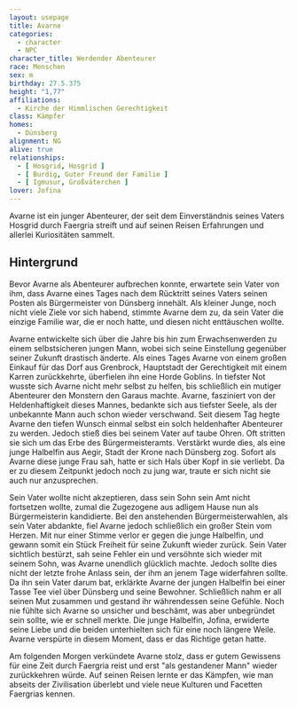 ```yaml
---
layout: usepage
title: Avarne
categories:
  - character
  - NPC
character_title: Werdender Abenteurer
race: Menschen
sex: m
birthday: 27.5.375
height: "1,77"
affiliations:
  - Kirche der Himmlischen Gerechtigkeit
class: Kämpfer
homes:
  - Dünsberg
alignment: NG
alive: true
relationships:
  - [ Hosgrid, Hosgrid ]
  - [ Burdig, Guter Freund der Familie ]
  - [ Igmusur, Großväterchen ]
lover: Jofina
---
```


Avarne ist ein junger Abenteurer, der seit dem Einverständnis seines Vaters Hosgrid durch Faergria streift und auf
seinen Reisen Erfahrungen und allerlei Kuriositäten sammelt.

<!--more-->

## Hintergrund

Bevor Avarne als Abenteurer aufbrechen konnte, erwartete sein Vater von ihm, dass Avarne eines Tages nach dem Rücktritt
seines Vaters seinen Posten als Bürgermeister von Dünsberg innehält. Als kleiner Junge, noch nicht viele Ziele vor sich
habend, stimmte Avarne dem zu, da sein Vater die einzige Familie war, die er noch hatte, und diesen nicht enttäuschen
wollte.

Avarne entwickelte sich über die Jahre bis hin zum Erwachsenwerden zu einem selbstsicheren jungen Mann, wobei sich seine
Einstellung gegenüber seiner Zukunft drastisch änderte. Als eines Tages Avarne von einem großen Einkauf für das Dorf aus
Grenbrock, Hauptstadt der Gerechtigkeit mit einem Karren zurückkehrte, überfielen ihn eine Horde Goblins. In tiefster
Not wusste sich Avarne nicht mehr selbst zu helfen, bis schließlich ein mutiger Abenteurer den Monstern den Garaus
machte. Avarne, fasziniert von der Heldenhaftigkeit dieses Mannes, bedankte sich aus tiefster Seele, als der unbekannte
Mann auch schon wieder verschwand. Seit diesem Tag hegte Avarne den tiefen Wunsch einmal selbst ein solch heldenhafter
Abenteurer zu werden. Jedoch stieß dies bei seinem Vater auf taube Ohren. Oft stritten sie sich um das Erbe des
Bürgermeisteramts. Verstärkt wurde dies, als eine junge Halbelfin aus Aegir, Stadt der Krone nach Dünsberg zog. Sofort
als Avarne diese junge Frau sah, hatte er sich Hals über Kopf in sie verliebt. Da er zu diesem Zeitpunkt jedoch noch zu
jung war, traute er sich nicht sie auch nur anzusprechen.

Sein Vater wollte nicht akzeptieren, dass sein Sohn sein Amt nicht fortsetzen wollte, zumal die Zugezogene aus adligem
Hause nun als Bürgermeisterin kandidierte. Bei den anstehenden Bürgermeisterwahlen, als sein Vater abdankte, fiel Avarne
jedoch schließlich ein großer Stein vom Herzen. Mit nur einer Stimme verlor er gegen die junge Halbelfin, und gewann
somit ein Stück Freiheit für seine Zukunft wieder zurück. Sein Vater sichtlich bestürzt, sah seine Fehler ein und
versöhnte sich wieder mit seinem Sohn, was Avarne unendlich glücklich machte. Jedoch sollte dies nicht der letzte frohe
Anlass sein, der ihm an jenem Tage widerfahren sollte. Da ihn sein Vater darum bat, erklärkte Avarne der jungen
Halbelfin bei einer Tasse Tee viel über Dünsberg und seine Bewohner. Schließlich nahm er all seinen Mut zusammen und
gestand ihr währendessen seine Gefühle. Noch nie fühlte sich Avarne so unsicher und beschämt, was aber unbegründet sein
sollte, wie er schnell merkte. Die junge Halbelfin, Jofina, erwiderte seine Liebe und die beiden unterhielten sich für
eine noch längere Weile. Avarne verspürte in diesem Moment, dass er das Richtige getan hatte.

Am folgenden Morgen verkündete Avarne stolz, dass er gutem Gewissens für eine Zeit durch Faergria reist und erst "als
gestandener Mann" wieder zurückkehren würde. Auf seinen Reisen lernte er das Kämpfen, wie man abseits der Zivilisation
überlebt und viele neue Kulturen und Facetten Faergrias kennen.